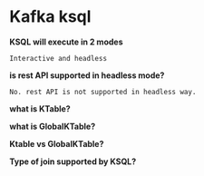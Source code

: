 # Kafka ksql

**KSQL will execute in 2 modes**

    Interactive and headless

**is rest API supported in headless mode?**

    No. rest API is not supported in headless way.

**what is KTable?**

**what is GlobalKTable?**

**Ktable vs GlobalKTable?**

**Type of join supported by KSQL?**



